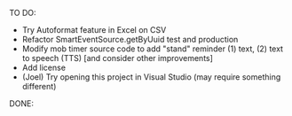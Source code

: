 TO DO:  
- Try Autoformat feature in Excel on CSV     
- Refactor SmartEventSource.getByUuid test and production
- Modify mob timer source code to add "stand" reminder (1) text, (2) text to speech (TTS) 
  [and consider other improvements]
- Add license
- (Joel) Try opening this project in Visual Studio (may require something different)     

DONE:
